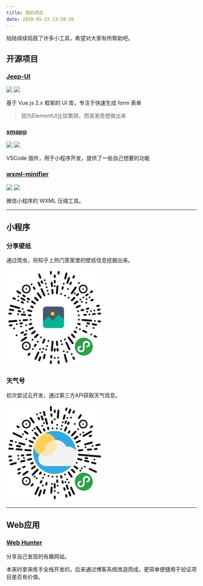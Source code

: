 ```yaml
---
title: 我的项目
date: 2020-05-23 13:58:16
---
```


陆陆续续捣鼓了许多小工具，希望对大家有所帮助吧。

## 开源项目

### [Jeep-UI ](https://github.com/LeeJim/jeep-ui)
<p>
<img src="https://img.shields.io/npm/dw/jeep-ui" />
<img src="https://img.shields.io/github/stars/leejim/jeep-ui" />
</p>

基于 Vue.js 2.x 框架的 UI 库，专注于快速生成 form 表单

> 因为ElementUI比较繁琐，而突发奇想做出来

### [smapp](https://marketplace.visualstudio.com/items?itemName=leejimqiu.smapp) 
<p>
<img src="https://img.shields.io/visual-studio-marketplace/d/leejimqiu.smapp" />
<img src="https://img.shields.io/github/stars/leejim/smapp" />
</p>

VSCode 插件，用于小程序开发，提供了一些自己想要的功能

### [wxml-minifier](https://github.com/LeeJim/wxml-minifier)

<p>
<img src="https://img.shields.io/npm/dw/wxml-minifier" />
<img src="https://img.shields.io/github/stars/leejim/wxml-minifier" />
</p>
微信小程序的 WXML 压缩工具。

***

## 小程序

### 分享壁纸

通过爬虫，将知乎上热门答案里的壁纸信息挖掘出来。

![](/images/qrcode/wallpaper.jpg)

### 天气号

初次尝试云开发，通过第三方API获取天气信息。

![](/images/qrcode/weather.jpg)

***

## Web应用

### [Web Hunter](http://anyhub.cn)

分享自己发现的有趣网站。

本来时拿来练手全栈开发的，后来通过博客系统改造而成，更简单便捷用于验证项目是否有价值。
